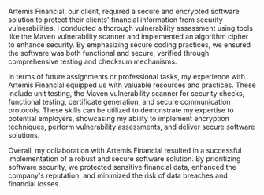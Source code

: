 Artemis Financial, our client, required a secure and encrypted software solution to protect their clients' financial information from security vulnerabilities. I conducted a thorough vulnerability assessment using tools like the Maven vulnerability scanner and implemented an algorithm cipher to enhance security. By emphasizing secure coding practices, we ensured the software was both functional and secure, verified through comprehensive testing and checksum mechanisms.

In terms of future assignments or professional tasks, my experience with Artemis Financial equipped us with valuable resources and practices. These include unit testing, the Maven vulnerability scanner for security checks, functional testing, certificate generation, and secure communication protocols. These skills can be utilized to demonstrate my expertise to potential employers, showcasing my ability to implement encryption techniques, perform vulnerability assessments, and deliver secure software solutions.

Overall, my collaboration with Artemis Financial resulted in a successful implementation of a robust and secure software solution. By prioritizing software security, we protected sensitive financial data, enhanced the company's reputation, and minimized the risk of data breaches and financial losses.
